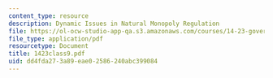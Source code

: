```yaml
---
content_type: resource
description: Dynamic Issues in Natural Monopoly Regulation
file: https://ol-ocw-studio-app-qa.s3.amazonaws.com/courses/14-23-government-regulation-of-industry-spring-2003/dd4fda273a89eae02586240abc399084_1423class9.pdf
file_type: application/pdf
resourcetype: Document
title: 1423class9.pdf
uid: dd4fda27-3a89-eae0-2586-240abc399084
---
```


